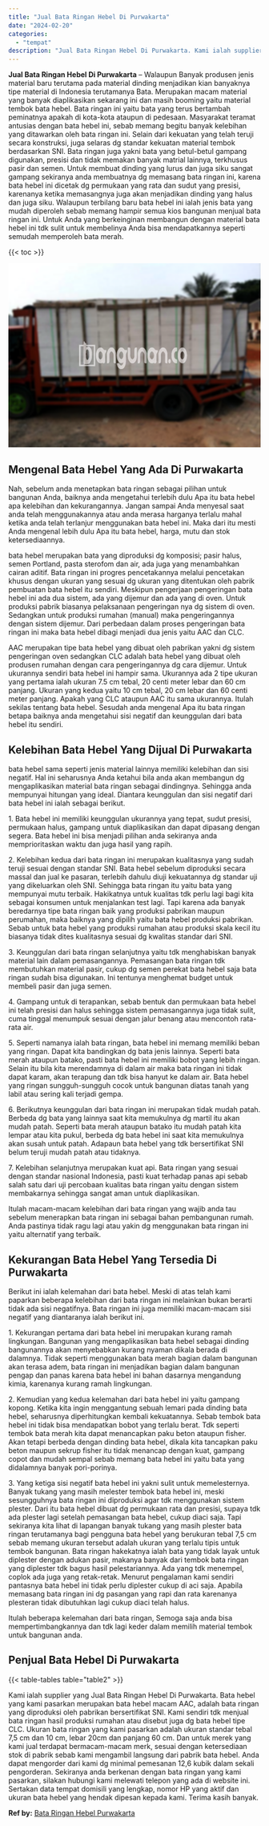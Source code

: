 ```yaml
---
title: "Jual Bata Ringan Hebel Di Purwakarta"
date: "2024-02-20"
categories: 
  - "tempat"
description: "Jual Bata Ringan Hebel Di Purwakarta. Kami ialah supplier yang Jual Bata Ringan Hebel Di Purwakarta. Bata hebel yang kami pasarkan merupakan bata hebel macam..."
---
```


**Jual Bata Ringan Hebel Di Purwakarta** – Walaupun Banyak produsen jenis material baru terutama pada material dinding menjadikan kian banyaknya tipe material di Indonesia terutamanya Bata. Merupakan macam material yang banyak diaplikasikan sekarang ini dan masih booming yaitu material tembok bata hebel. Bata ringan ini yaitu bata yang terus bertambah peminatnya apakah di kota-kota ataupun di pedesaan. Masyarakat teramat antusias dengan bata hebel ini, sebab memang begitu banyak kelebihan yang ditawarkan oleh bata ringan ini. Selain dari kekuatan yang telah teruji secara konstruksi, juga selaras dg standar kekuatan material tembok berdasarkan SNI. Bata ringan juga yakni bata yang betul-betul gampang digunakan, presisi dan tidak memakan banyak matrial lainnya, terkhusus pasir dan semen. Untuk membuat dinding yang lurus dan juga siku sangat gampang sekiranya anda membuatnya dg memasang bata ringan ini, karena bata hebel ini dicetak dg permukaan yang rata dan sudut yang presisi, karenanya ketika memasangnya juga akan menjadikan dinding yang halus dan juga siku. Walaupun terbilang baru bata hebel ini ialah jenis bata yang mudah diperoleh sebab memang hampir semua kios bangunan menjual bata ringan ini. Untuk Anda yang berkeinginan membangun dengan material bata hebel ini tdk sulit untuk membelinya Anda bisa mendapatkannya seperti semudah memperoleh bata merah.

{{< toc >}}

![Jual Bata Ringan Hebel Di Purwakarta](/images/jual-hebel-murah-10.png)

## Mengenal Bata Hebel Yang Ada Di Purwakarta

Nah, sebelum anda menetapkan bata ringan sebagai pilihan untuk bangunan Anda, baiknya anda mengetahui terlebih dulu Apa itu bata hebel apa kelebihan dan kekurangannya. Jangan sampai Anda menyesal saat anda telah menggunakannya atau anda merasa harganya terlalu mahal ketika anda telah terlanjur menggunakan bata hebel ini. Maka dari itu mesti Anda mengenal lebih dulu Apa itu bata hebel, harga, mutu dan stok ketersediaannya.

bata hebel merupakan bata yang diproduksi dg komposisi; pasir halus, semen Portland, pasta sterofom dan air, ada juga yang menambahkan cairan aditif. Bata ringan ini progres pencetakannya melalui pencetakan khusus dengan ukuran yang sesuai dg ukuran yang ditentukan oleh pabrik pembuatan bata hebel itu sendiri. Meskipun pengerjaan pengeringan bata hebel ini ada dua sistem, ada yang dijemur dan ada yang di oven. Untuk produksi pabrik biasanya pelaksanaan pengeringan nya dg sistem di oven. Sedangkan untuk produksi rumahan (manual) maka pengeringannya dengan sistem dijemur. Dari perbedaan dalam proses pengeringan bata ringan ini maka bata hebel dibagi menjadi dua jenis yaitu AAC dan CLC.

AAC merupakan tipe bata hebel yang dibuat oleh pabrikan yakni dg sistem pengeringan oven sedangkan CLC adalah bata hebel yang dibuat oleh produsen rumahan dengan cara pengeringannya dg cara dijemur. Untuk ukurannya sendiri bata hebel ini hampir sama. Ukurannya ada 2 tipe ukuran yang pertama ialah ukuran 7.5 cm tebal, 20 centi meter lebar dan 60 cm panjang. Ukuran yang kedua yaitu 10 cm tebal, 20 cm lebar dan 60 centi meter panjang. Apakah yang CLC ataupun AAC itu sama ukurannya. Itulah sekilas tentang bata hebel. Sesudah anda mengenal Apa itu bata ringan betapa baiknya anda mengetahui sisi negatif dan keunggulan dari bata hebel itu sendiri.

## Kelebihan Bata Hebel Yang Dijual Di Purwakarta

bata hebel sama seperti jenis material lainnya memiliki kelebihan dan sisi negatif. Hal ini seharusnya Anda ketahui bila anda akan membangun dg mengaplikasikan material bata ringan sebagai dindingnya. Sehingga anda mempunyai hitungan yang ideal. Diantara keunggulan dan sisi negatif dari bata hebel ini ialah sebagai berikut.

1\. Bata hebel ini memiliki keunggulan ukurannya yang tepat, sudut presisi, permukaan halus, gampang untuk diaplikasikan dan dapat dipasang dengan segera. Bata hebel ini bisa menjadi pilihan anda sekiranya anda memprioritaskan waktu dan juga hasil yang rapih.

2\. Kelebihan kedua dari bata ringan ini merupakan kualitasnya yang sudah teruji sesuai dengan standar SNI. Bata hebel sebelum diproduksi secara massal dan jual ke pasaran, terlebih dahulu diuji kekuatannya dg standar uji yang dikeluarkan oleh SNI. Sehingga bata ringan itu yaitu bata yang mempunyai mutu terbaik. Hakikatnya untuk kualitas tdk perlu lagi bagi kita sebagai konsumen untuk menjalankan test lagi. Tapi karena ada banyak beredarnya tipe bata ringan baik yang produksi pabrikan maupun perumahan, maka baiknya yang dipilih yaitu bata hebel produksi pabrikan. Sebab untuk bata hebel yang produksi rumahan atau produksi skala kecil itu biasanya tidak dites kualitasnya sesuai dg kwalitas standar dari SNI.

3\. Keunggulan dari bata ringan selanjutnya yaitu tdk menghabiskan banyak material lain dalam pemasangannya. Pemasangan bata ringan tdk membutuhkan material pasir, cukup dg semen perekat bata hebel saja bata ringan sudah bisa digunakan. Ini tentunya menghemat budget untuk membeli pasir dan juga semen.

4\. Gampang untuk di terapankan, sebab bentuk dan permukaan bata hebel ini telah presisi dan halus sehingga sistem pemasangannya juga tidak sulit, cuma tinggal menumpuk sesuai dengan jalur benang atau mencontoh rata-rata air.

5\. Seperti namanya ialah bata ringan, bata hebel ini memang memiliki beban yang ringan. Dapat kita bandingkan dg bata jenis lainnya. Seperti bata merah ataupun batako, pasti bata hebel ini memiliki bobot yang lebih ringan. Selain itu bila kita merendamnya di dalam air maka bata ringan ini tidak dapat karam, akan terapung dan tdk bisa hanyut ke dalam air. Bata hebel yang ringan sungguh-sungguh cocok untuk bangunan diatas tanah yang labil atau sering kali terjadi gempa.

6\. Berikutnya keunggulan dari bata ringan ini merupakan tidak mudah patah. Berbeda dg bata yang lainnya saat kita memukulnya dg martil itu akan mudah patah. Seperti bata merah ataupun batako itu mudah patah kita lempar atau kita pukul, berbeda dg bata hebel ini saat kita memukulnya akan susah untuk patah. Adapaun bata hebel yang tdk bersertifikat SNI belum teruji mudah patah atau tidaknya.

7\. Kelebihan selanjutnya merupakan kuat api. Bata ringan yang sesuai dengan standar nasional Indonesia, pasti kuat terhadap panas api sebab salah satu dari uji percobaan kualitas bata ringan yaitu dengan sistem membakarnya sehingga sangat aman untuk diaplikasikan.

Itulah macam-macam kelebihan dari bata ringan yang wajib anda tau sebelum menerapkan bata ringan ini sebagai bahan pembangunan rumah. Anda pastinya tidak ragu lagi atau yakin dg menggunakan bata ringan ini yaitu alternatif yang terbaik.

## Kekurangan Bata Hebel Yang Tersedia Di Purwakarta

Berikut ini ialah kelemahan dari bata hebel. Meski di atas telah kami paparkan beberapa kelebihan dari bata ringan ini melainkan bukan berarti tidak ada sisi negatifnya. Bata ringan ini juga memiliki macam-macam sisi negatif yang diantaranya ialah berikut ini.

1\. Kekurangan pertama dari bata hebel ini merupakan kurang ramah lingkungan. Bangunan yang mengaplikasikan bata hebel sebagai dinding bangunannya akan menyebabkan kurang nyaman dikala berada di dalamnya. Tidak seperti menggunakan bata merah bagian dalam bangunan akan terasa adem, bata ringan ini menjadikan bagian dalam bangunan pengap dan panas karena bata hebel ini bahan dasarnya mengandung kimia, karenanya kurang ramah lingkungan.

2\. Kemudian yang kedua kelemahan dari bata hebel ini yaitu gampang kopong. Ketika kita ingin menggantung sebuah lemari pada dinding bata hebel, seharusnya diperhitungkan kembali kekuatannya. Sebab tembok bata hebel ini tidak bisa mendapatkan bobot yang terlalu berat. Tdk seperti tembok bata merah kita dapat menancapkan paku beton ataupun fisher. Akan tetapi berbeda dengan dinding bata hebel, dikala kita tancapkan paku beton maupun sekrup fisher itu tidak menancap dengan kuat, gampang copot dan mudah sempal sebab memang bata hebel ini yaitu bata yang didalamnya banyak pori-porinya.

3\. Yang ketiga sisi negatif bata hebel ini yakni sulit untuk memelesternya. Banyak tukang yang masih melester tembok bata hebel ini, meski sesungguhnya bata ringan ini diproduksi agar tdk menggunakan sistem plester. Dari itu bata hebel dibuat dg permukaan rata dan presisi, supaya tdk ada plester lagi setelah pemasangan bata hebel, cukup diaci saja. Tapi sekiranya kita lihat di lapangan banyak tukang yang masih plester bata ringan terutamanya bagi pengguna bata hebel yang berukuran tebal 7,5 cm sebab memang ukuran tersebut adalah ukuran yang terlalu tipis untuk tembok bangunan. Bata ringan hakekatnya ialah bata yang tidak layak untuk diplester dengan adukan pasir, makanya banyak dari tembok bata ringan yang diplester tdk bagus hasil pelestariannya. Ada yang tdk menempel, coplok ada juga yang retak-retak. Menurut pengalaman kami sendiri pantasnya bata hebel ini tidak perlu diplester cukup di aci saja. Apabila memasang bata ringan ini dg pasangan yang rapi dan rata karenanya plesteran tidak dibutuhkan lagi cukup diaci telah halus.

Itulah beberapa kelemahan dari bata ringan, Semoga saja anda bisa mempertimbangkannya dan tdk lagi keder dalam memilih material tembok untuk bangunan anda.

## Penjual Bata Hebel Di Purwakarta

{{< table-tables table="table2" >}}

Kami ialah supplier yang Jual Bata Ringan Hebel Di Purwakarta. Bata hebel yang kami pasarkan merupakan bata hebel macam AAC, adalah bata ringan yang diproduksi oleh pabrikan bersertifikat SNI. Kami sendiri tdk menjual bata ringan hasil produksi rumahan atau disebut juga dg bata hebel tipe CLC. Ukuran bata ringan yang kami pasarkan adalah ukuran standar tebal 7,5 cm dan 10 cm, lebar 20cm dan panjang 60 cm. Dan untuk merek yang kami jual terdapat bermacam-macam merk, sesuai dengan ketersediaan stok di pabrik sebab kami mengambil langsung dari pabrik bata hebel. Anda dapat mengorder dari kami dg minimal pemesanan 12,6 kubik dalam sekali pengorderan. Sekiranya anda berkenan dengan bata ringan yang kami pasarkan, silakan hubungi kami melewati telepon yang ada di website ini. Sertakan data tempat domisili yang lengkap, nomor HP yang aktif dan ukuran bata hebel yang hendak dipesan kepada kami. Terima kasih banyak.

**Ref by:** [Bata Ringan Hebel Purwakarta](https://id.wikipedia.org/wiki/Bata)
